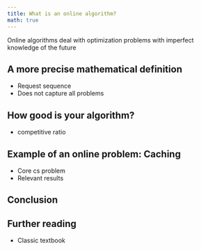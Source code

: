 ```yaml
---
title: What is an online algorithm?
math: true
---
```


Online algorithms deal with optimization problems with imperfect knowledge of the future

## A more precise mathematical definition
- Request sequence
- Does not capture all problems

## How good is your algorithm?

- competitive ratio

## Example of an online problem: Caching

- Core cs problem
- Relevant results

## Conclusion

## Further reading

- Classic textbook
